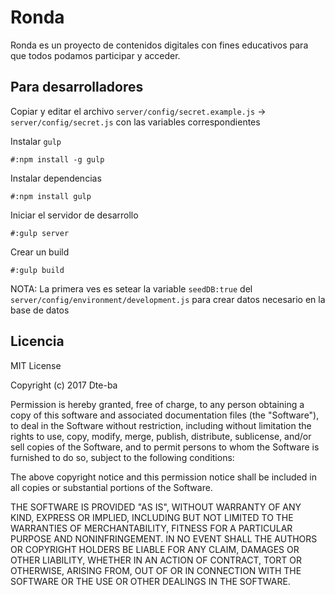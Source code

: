 # Ronda

Ronda es un proyecto de contenidos digitales con fines educativos para que todos podamos participar y acceder.

## Para desarrolladores

Copiar y editar el archivo `server/config/secret.example.js` -> `server/config/secret.js` con las variables correspondientes

Instalar `gulp`

```
#:npm install -g gulp
```

Instalar dependencias

```
#:npm install gulp
```

Iniciar el servidor de desarrollo

```
#:gulp server
```

Crear un build

```
#:gulp build
```

NOTA: La primera ves es setear la variable `seedDB:true` del `server/config/environment/development.js` para crear datos necesario en la base de datos

## Licencia

MIT License

Copyright (c) 2017 Dte-ba

Permission is hereby granted, free of charge, to any person obtaining a copy
of this software and associated documentation files (the "Software"), to deal
in the Software without restriction, including without limitation the rights
to use, copy, modify, merge, publish, distribute, sublicense, and/or sell
copies of the Software, and to permit persons to whom the Software is
furnished to do so, subject to the following conditions:

The above copyright notice and this permission notice shall be included in all
copies or substantial portions of the Software.

THE SOFTWARE IS PROVIDED "AS IS", WITHOUT WARRANTY OF ANY KIND, EXPRESS OR
IMPLIED, INCLUDING BUT NOT LIMITED TO THE WARRANTIES OF MERCHANTABILITY,
FITNESS FOR A PARTICULAR PURPOSE AND NONINFRINGEMENT. IN NO EVENT SHALL THE
AUTHORS OR COPYRIGHT HOLDERS BE LIABLE FOR ANY CLAIM, DAMAGES OR OTHER
LIABILITY, WHETHER IN AN ACTION OF CONTRACT, TORT OR OTHERWISE, ARISING FROM,
OUT OF OR IN CONNECTION WITH THE SOFTWARE OR THE USE OR OTHER DEALINGS IN THE
SOFTWARE.
